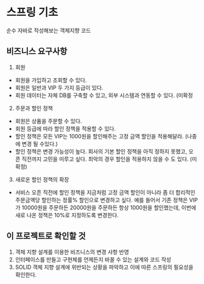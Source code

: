 # 스프링 기초
순수 자바로 작성해보는 객체지향 코드

## 비즈니스 요구사항

1. 회원
  - 회원을 가입하고 조회할 수 있다.
  - 회원은 일반과 VIP 두 가지 등급이 있다.
  - 회원 데이터는 자체 DB를 구축할 수 있고, 외부 시스템과 연동할 수 있다. (미확정
2. 주문과 할인 정책
  - 회원은 상품을 주문할 수 있다.
  - 회원 등급에 따라 할인 정책을 적용할 수 있다.
  - 할인 정책은 모든 VIP는 1000원을 할인해주는 고정 금액 할인을 적용해달라. (나중에 변경 될 수있다.)
  - 할인 정책은 변경 가능성이 높다. 회사의 기본 할인 정책을 아직 정하지 못했고, 오픈 직전까지 고민을 미루고 싶다. 최악의 경우 할인을 적용하지 않을 수 도 있다. (미확정)
3. 새로운 할인 정책의 확장
  - 서비스 오픈 직전에 할인 정책을 지금처럼 고정 금액 할인이 아니라 좀 더 합리적인 주문금액당 할인하는 정률% 할인으로 변경하고 싶다. 
  예를 들어서 기존 정책은 VIP가 10000원을 주문하든 20000원을 주문하든 항상 1000원을 할인했는데, 이번에 새로 나온 정책은 10%로 지정하도록 변경한다.
  
## 이 프로젝트로 확인할 것

1. 객체 지향 설계를 이용한 비즈니스의 변경 사항 반영
2. 인터페이스를 만들고 구현체를 언제든지 바꿀 수 있는 설계와 코드 작성
3. SOLID 객체 지향 설계에 위반되는 상황을 파악하고 이에 따른 스프링의 필요성을 확인한다.  
